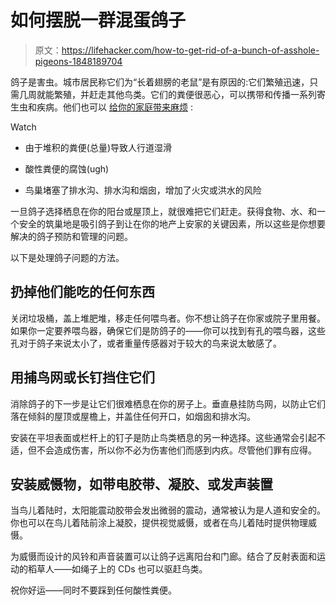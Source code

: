 # 如何摆脱一群混蛋鸽子

> 原文：<https://lifehacker.com/how-to-get-rid-of-a-bunch-of-asshole-pigeons-1848189704>

鸽子是害虫。城市居民称它们为“长着翅膀的老鼠”是有原因的:它们繁殖迅速，只需几周就能繁殖，并赶走其他鸟类。它们的粪便很恶心，可以携带和传播一系列寄生虫和疾病。他们也可以 [给你的家庭带来麻烦](https://smithspestmanagement.com/blog/post/how-to-get-rid-of-pigeons/) :

Watch

*   由于堆积的粪便(总量)导致人行道湿滑

*   酸性粪便的腐蚀(ugh)
*   鸟巢堵塞了排水沟、排水沟和烟囱，增加了火灾或洪水的风险

一旦鸽子选择栖息在你的阳台或屋顶上，就很难把它们赶走。获得食物、水、和一个安全的筑巢地是吸引鸽子到让在你的地产上安家的关键因素，所以这些是你想要解决的鸽子预防和管理的问题。

以下是处理鸽子问题的方法。

## 扔掉他们能吃的任何东西

关闭垃圾桶，盖上堆肥堆，移走任何喂鸟者。你不想让鸽子在你家或院子里用餐。如果你一定要养喂鸟器，确保它们是防鸽子的——你可以找到有孔的喂鸟器，这些孔对于鸽子来说太小了，或者重量传感器对于较大的鸟来说太敏感了。

## 用捕鸟网或长钉挡住它们

消除鸽子的下一步是让它们很难栖息在你的房子上。垂直悬挂防鸟网，以防止它们落在倾斜的屋顶或屋檐上，并盖住任何开口，如烟囱和排水沟。

安装在平坦表面或栏杆上的钉子是防止鸟类栖息的另一种选择。这些通常会引起不适，但不会造成伤害，所以你不必为伤害他们而感到内疚。尽管他们罪有应得。

## 安装威慑物，如带电胶带、凝胶、或发声装置

当鸟儿着陆时，太阳能震动胶带会发出微弱的震动，通常被认为是人道和安全的。你也可以在鸟儿着陆前涂上凝胶，提供视觉威慑，或者在鸟儿着陆时提供物理威慑。

为威慑而设计的风铃和声音装置可以让鸽子远离阳台和门廊。结合了反射表面和运动的稻草人——如绳子上的 CDs 也可以驱赶鸟类。

祝你好运——同时不要踩到任何酸性粪便。